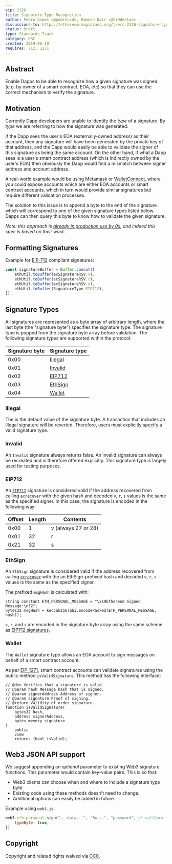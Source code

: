 ```yaml
---
eip: 2126
title: Signature Type Recognition
author: Pedro Gomes <@pedrouid>, Ramesh Nair <@hiddentao>
discussions-to: https://ethereum-magicians.org/t/erc-2126-signature-type-recognition/3392
status: Draft
type: Standards Track
category: ERC
created: 2019-06-19
requires: 712, 1271
---
```


## Abstract

Enable Dapps to be able to recognize how a given signature was signed (e.g. by owner of a smart contract, EOA, etc) so that they can use the correct mechanism to verify the signature.

## Motivation

Currently Dapp developers are unable to identify the _type_ of a signature. By _type_ we are referring to how the signature was generated. 

If the Dapp sees the user's EOA (externally-owned address) as their account, then any signature will have been generated by the private key of that address, and the Dapp would easily be able to validate the signer of this signature as being the same account. On the other hand, if what a Dapp sees is a user's smart contract address (which is indirectly owned by the user's EOA) then obviously the Dapp would find a mismatch between signer address and account address.

A real-world example would be using Metamask or [WalletConnect](https://walletconnect.org), where  you could expose accounts which are either EOA accounts or smart contract accounts, which in turn would provide similar signatures but require different validation processes.

The solution to this issue is to append a byte to the end of the signature which will correspond to one of the given signature types listed below. Dapps can then query this byte to know how to validate the given signature.

_Note: this approach is [already in production use by 0x](https://github.com/0xProject/0x-protocol-specification/blob/master/v2/v2-specification.md#signature-types),  and indeed this spec is based on their work._

## Formatting Signatures

Example for [EIP-712](#EIP712) compliant signatures:

```javascript
const signatureBuffer = Buffer.concat([
    ethUtil.toBuffer(ecSignatureRSV.v),
    ethUtil.toBuffer(ecSignatureRSV.r),
    ethUtil.toBuffer(ecSignatureRSV.s),
    ethUtil.toBuffer(SignatureType.EIP712),
]);
```

## Signature Types

All signatures are represented as a byte array of arbitrary length, where the last byte (the "signature byte") specifies the signature type. The signature type is popped from the signature byte array before validation. The following signature types are supported within the protocol:

| Signature byte | Signature type          |
| -------------- | ----------------------- |
| 0x00           | [Illegal](#illegal)     |
| 0x01           | [Invalid](#invalid)     |
| 0x02           | [EIP712](#eip712)       |
| 0x03           | [EthSign](#ethsign)     |
| 0x04           | [Wallet](#wallet)       |


### Illegal

The is the default value of the signature byte. A transaction that includes an Illegal signature will be reverted. Therefore, users must explicitly specify a valid signature type.

### Invalid

An `Invalid` signature always returns false. An invalid signature can always be recreated and is therefore offered explicitly. This signature type is largely used for testing purposes.

### EIP712

An [`EIP712`](https://github.com/ethereum/EIPs/blob/master/EIPS/eip-712.md) signature is considered valid if the address recovered from calling [`ecrecover`](#ecrecover-usage) with the given hash and decoded `v`, `r`, `s` values is the same as the specified signer. In this case, the signature is encoded in the following way:

| Offset | Length | Contents            |
| ------ | ------ | ------------------- |
| 0x00   | 1      | v (always 27 or 28) |
| 0x01   | 32     | r                   |
| 0x21   | 32     | s                   |

### EthSign

An `EthSign` signature is considered valid if the address recovered from calling [`ecrecover`](#ecrecover-usage) with the an EthSign-prefixed hash and decoded `v`, `r`, `s` values is the same as the specified signer.

The prefixed `msgHash` is calculated with:

```
string constant ETH_PERSONAL_MESSAGE = "\x19Ethereum Signed Message:\n32";
bytes32 msgHash = keccak256(abi.encodePacked(ETH_PERSONAL_MESSAGE, hash));
```

`v`, `r`, and `s` are encoded in the signature byte array using the same scheme as [EIP712 signatures](#EIP712).

### Wallet

The `Wallet` signature type allows an EOA account to sign messages on behalf of a smart contract account.

As per [EIP-1271](https://github.com/ethereum/EIPs/blob/master/EIPS/eip-1271.md), smart contract accounts can validate signatures using the public method `isValidSignature`. This method has the following interface:

```typescript=
// @dev Verifies that a signature is valid.
// @param hash Message hash that is signed.
// @param signerAddress Address of signer.
// @param signature Proof of signing.
// @return Validity of order signature.
function isValidSignature(
    bytes32 hash,
    address signerAddress,
    bytes memory signature
)
    public
    view
    returns (bool isValid);
```

## Web3 JSON API support

We suggest appending an _optional_ parameter to existing Web3 signature functions. This parameter would contain key-value pairs. This is so that:

* Web3 clients can choose when and where to include a signature type byte.
* Existing code using these methods doesn't need to change.
* Additional options can easily be added in future.

Example using `web3.js`:

```js
web3.eth.personal.sign("...data...", "0x...", "password", /* callback */ null, {
    typeByte: true,
})
```


## Copyright

Copyright and related rights waived via [CC0](https://creativecommons.org/publicdomain/zero/1.0/).
